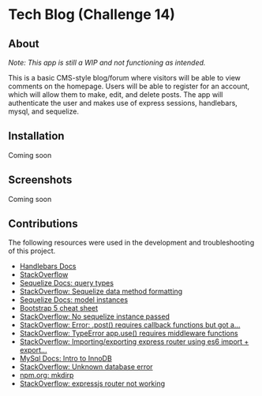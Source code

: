 # Tech Blog (Challenge 14)

## About

*Note: This app is still a WIP and not functioning as intended.*

This is a basic CMS-style blog/forum where visitors will be able to view comments on the homepage. Users will be able to register for an account, which will allow them to make, edit, and delete posts. The app will authenticate the user and makes use of express sessions, handlebars, mysql, and sequelize. 

## Installation

Coming soon

## Screenshots

Coming soon

## Contributions

The following resources were used in the development and troubleshooting of this project.

- [Handlebars Docs](https://handlebarsjs.com/guide/#what-is-handlebars)
- [StackOverflow](https://stackoverflow.com/questions/5613902/how-to-pull-from-a-local-branch-into-another-one)
- [Sequelize Docs: query types](https://sequelize.org/docs/v6/core-concepts/raw-queries/)
- [StackOverflow: Sequelize data method formatting](https://stackoverflow.com/questions/16847672/is-there-a-simple-way-to-make-sequelize-return-its-date-time-fields-in-a-partic)
- [Sequelize Docs: model instances](https://sequelize.org/docs/v6/core-concepts/model-instances/)
- [Bootstrap 5 cheat sheet](https://bootstrap-cheatsheet.themeselection.com/)
- [StackOverflow: No sequelize instance passed](https://stackoverflow.com/questions/55775328/no-sequelize-instance-passed)
- [StackOverflow: Error: .post() requires callback functions but got a...](https://stackoverflow.com/questions/34853675/error-post-requires-callback-functions-but-got-a-object-undefined-not-work)
- [StackOverflow: TypeError app.use() requires middleware functions](https://stackoverflow.com/questions/32883626/typeerror-app-use-requires-middleware-functions)
- [StackOverflow: Importing/exporting express router using es6 import + export...](https://stackoverflow.com/questions/38550979/importing-exporting-the-express-router-using-es6-import-export-keywords-and-ba)
- [MySql Docs: Intro to InnoDB](https://dev.mysql.com/doc/refman/8.0/en/innodb-introduction.html)
- [StackOverflow: Unknown database error](https://stackoverflow.com/questions/12118627/error-1049-42000-unknown-database)
- [npm.org: mkdirp](https://www.npmjs.com/package/mkdirp/v/0.5.1)
- [StackOverflow: expressjs router not working](https://stackoverflow.com/questions/28196421/expressjs-router-not-working)